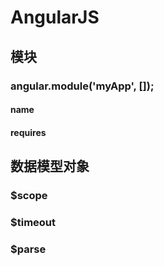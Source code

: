 # AngularJS

## 模块

### angular.module('myApp', []);

#### name

#### requires

## 数据模型对象

### $scope

### $timeout

### $parse
